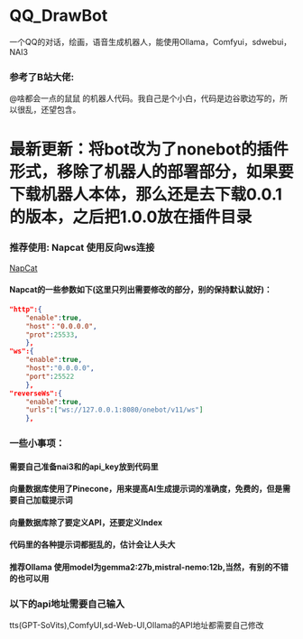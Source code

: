 # QQ_DrawBot
 一个QQ的对话，绘画，语音生成机器人，能使用Ollama，Comfyui，sdwebui，NAI3
### 参考了B站大佬: 
@啥都会一点的鼠鼠 的机器人代码。我自己是个小白，代码是边谷歌边写的，所以很乱，还望包含。
# 最新更新：将bot改为了nonebot的插件形式，移除了机器人的部署部分，如果要下载机器人本体，那么还是去下载0.0.1的版本，之后把1.0.0放在插件目录
### 推荐使用: Napcat 使用反向ws连接
[NapCat](https://github.com/NapNeko/NapCatQQ)
#### Napcat的一些参数如下(这里只列出需要修改的部分，别的保持默认就好)：
```json
"http":{
    "enable":true,
    "host"："0.0.0.0",
    "prot":25533,
    },
"ws":{
    "enable":true,
    "host":"0.0.0.0",
    "port":25522
    },
"reverseWs":{
    "enable":true,
    "urls":["ws://127.0.0.1:8080/onebot/v11/ws"]
    },
```
### 一些小事项：
#### 需要自己准备nai3和的api_key放到代码里
#### 向量数据库使用了Pinecone，用来提高AI生成提示词的准确度，免费的，但是需要自己加载提示词
#### 向量数据库除了要定义API，还要定义Index
#### 代码里的各种提示词都挺乱的，估计会让人头大
#### 推荐Ollama 使用model为gemma2:27b,mistral-nemo:12b,当然，有别的不错的也可以用
### 以下的api地址需要自己输入
tts(GPT-SoVits),ComfyUI,sd-Web-UI,Ollama的API地址都需要自己修改